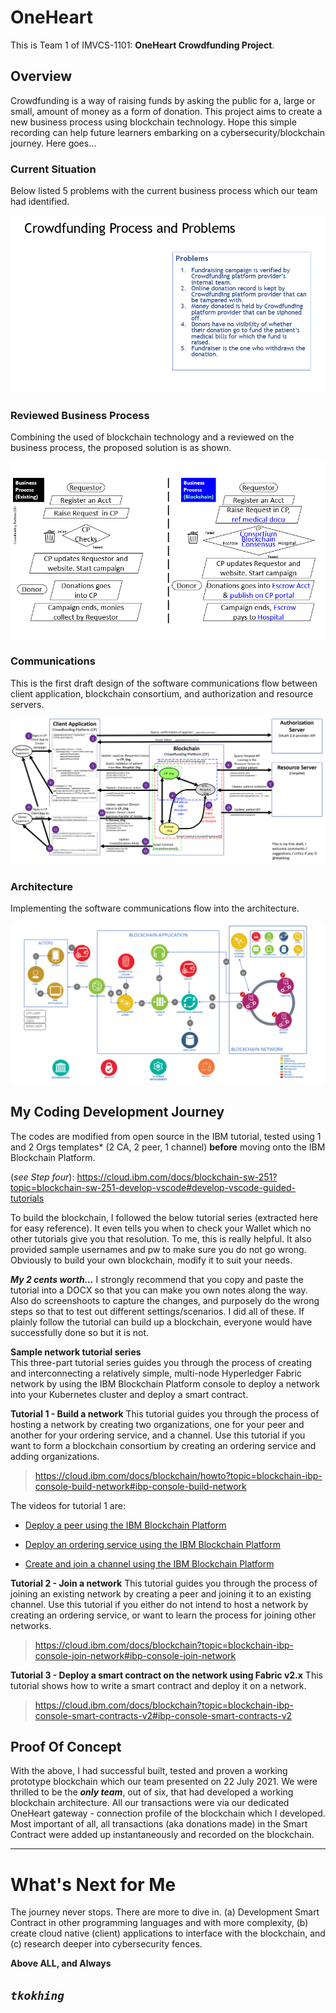 # OneHeart
This is Team 1 of IMVCS-1101: **OneHeart Crowdfunding Project**.

## Overview
Crowdfunding is a way of raising funds by asking the public for a, large or small, amount of money as a form of donation. This project aims to create a new business process using blockchain technology. Hope this simple recording can help future learners embarking on a cybersecurity/blockchain journey. Here goes...

### Current Situation
Below listed 5 problems with the current business process which our team had identified.

![](images/problem.gif)

### Reviewed Business Process 
Combining the used of blockchain technology and a reviewed on the business process, the proposed solution is as shown.  

![](images/business_process-blockchain.gif)

### Communications
This is the first draft design of the software communications flow between client application, blockchain consortium, and authorization and resource servers. 

![](images/features_and_security.png)

### Architecture 
Implementing the software communications flow into the architecture. 

![](images/oneheart_arch.png)

## My Coding Development Journey
The codes are modified from open source in the IBM tutorial, tested using 1 and 2 Orgs templates* (2 CA, 2 peer, 1 channel) **before** moving onto the IBM Blockchain Platform. 

(*see Step four*): https://cloud.ibm.com/docs/blockchain-sw-251?topic=blockchain-sw-251-develop-vscode#develop-vscode-guided-tutorials

To build the blockchain, I followed the below tutorial series (extracted here for easy reference). It even tells you when to check your Wallet which no other tutorials give you that resolution. To me, this is really helpful. It also provided sample usernames and pw to make sure you do not go wrong. Obviously to build your own blockchain, modify it to suit your needs. 

_**My 2 cents worth...**_ I strongly recommend that you copy and paste the tutorial into a DOCX so that you can make you own notes along the way. Also do screenshoots to capture the changes, and purposely do the wrong steps so that to test out different settings/scenarios. I did all of these. If plainly follow the tutorial can build up a blockchain, everyone would have successfully done so but it is not. 


**Sample network tutorial series**  
This three-part tutorial series guides you through the process of creating and interconnecting a relatively simple, multi-node Hyperledger Fabric network by using the IBM Blockchain Platform console to deploy a network into your Kubernetes cluster and deploy a smart contract. 
 
**Tutorial 1 - Build a network**
This tutorial guides you through the process of hosting a network by creating two organizations, one for your peer and another for your ordering service, and a channel. Use this tutorial if you want to form a blockchain consortium by creating an ordering service and adding organizations. 
> https://cloud.ibm.com/docs/blockchain/howto?topic=blockchain-ibp-console-build-network#ibp-console-build-network  

The videos for tutorial 1 are:
  * [Deploy a peer using the IBM Blockchain Platform](https://www.youtube.com/watch?v=PAC0PPPFxLE&t=15s) 

  * [Deploy an ordering service using the IBM Blockchain Platform](https://www.youtube.com/watch?v=lapmfN_tucg&t=10s) 

  * [Create and join a channel using the IBM Blockchain Platform](https://www.youtube.com/watch?v=iFAl66ee-Qs) 


**Tutorial 2 - Join a network** 
This tutorial guides you through the process of joining an existing network by creating a peer and joining it to an existing channel. Use this tutorial if you either do not intend to host a network by creating an ordering service, or want to learn the process for joining other networks.  
> https://cloud.ibm.com/docs/blockchain?topic=blockchain-ibp-console-join-network#ibp-console-join-network


**Tutorial 3 - Deploy a smart contract on the network using Fabric v2.x** 
This tutorial shows how to write a smart contract and deploy it on a network. 
> https://cloud.ibm.com/docs/blockchain?topic=blockchain-ibp-console-smart-contracts-v2#ibp-console-smart-contracts-v2


## Proof Of Concept

With the above, I had successful built, tested and proven a working prototype blockchain which our team presented on 22 July 2021. We were thrilled to be the _**only team**_, out of six, that had developed a working blockchain architecture. All our transactions were via our dedicated OneHeart gateway - connection profile of the blockchain which I developed. Most important of all, all transactions (aka donations made) in the Smart Contract were added up instantaneously and recorded on the blockchain.


--------------------------------------

# What's Next for Me

The journey never stops. There are more to dive in. (a) Development Smart Contract in other programming languages and with more complexity, (b) create cloud native (client) applications to interface with the blockchain, and (c) research deeper into cybersecurity fences. 



<b>Above ALL, and Always<b>
 
_`tkokhing`_
--------------------------------------
